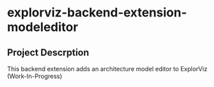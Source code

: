 # explorviz-backend-extension-modeleditor

## Project Descrption
This backend extension adds an architecture model editor to ExplorViz (Work-In-Progress)
